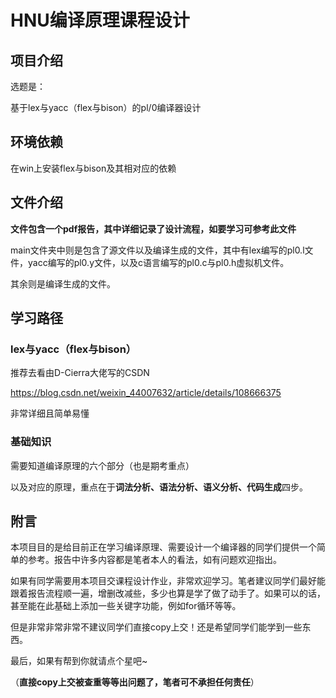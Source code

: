 # HNU编译原理课程设计
## 项目介绍
选题是：
  
基于lex与yacc（flex与bison）的pl/0编译器设计  
  
## 环境依赖
在win上安装flex与bison及其相对应的依赖  
  
## 文件介绍
**文件包含一个pdf报告，其中详细记录了设计流程，如要学习可参考此文件**  
  
main文件夹中则是包含了源文件以及编译生成的文件，其中有lex编写的pl0.l文件，yacc编写的pl0.y文件，以及c语言编写的pl0.c与pl0.h虚拟机文件。 
  
其余则是编译生成的文件。
  
## 学习路径
### lex与yacc（flex与bison）
推荐去看由D-Cierra大佬写的CSDN  
  
https://blog.csdn.net/weixin_44007632/article/details/108666375  
  
非常详细且简单易懂  
  
### 基础知识
需要知道编译原理的六个部分（也是期考重点）  
  
以及对应的原理，重点在于**词法分析、语法分析、语义分析、代码生成**四步。  
  
## 附言
本项目目的是给目前正在学习编译原理、需要设计一个编译器的同学们提供一个简单的参考。报告中许多内容都是笔者本人的看法，如有问题欢迎指出。  
  
如果有同学需要用本项目交课程设计作业，非常欢迎学习。笔者建议同学们最好能跟着报告流程顺一遍，增删改减些，多少也算是学了做了动手了。如果可以的话，甚至能在此基础上添加一些关键字功能，例如for循环等等。  
  
但是非常非常非常不建议同学们直接copy上交！还是希望同学们能学到一些东西。  
  
最后，如果有帮到你就请点个星吧~  
  
（**直接copy上交被查重等等出问题了，笔者可不承担任何责任**）
